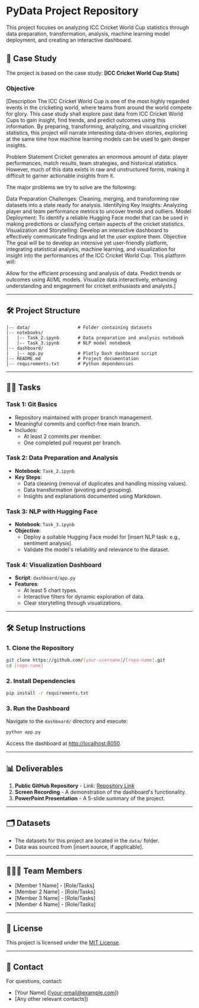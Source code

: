 # PyData Project Repository

This project focuses on analyzing ICC Cricket World Cup statistics through data preparation, transformation, analysis, machine learning model deployment, and creating an interactive dashboard. 

## 📁 **Case Study**
The project is based on the case study: **[ICC Cricket World Cup Stats]**

### Objective
[Description
The ICC Cricket World Cup is one of the most highly regarded events in the cricketing world, where teams from around the world compete for glory. This case study shall explore past data from ICC Cricket World Cups to gain insight, find trends, and predict outcomes using this information. By preparing, transforming, analyzing, and visualizing cricket statistics, this project will narrate interesting data-driven stories, exploring at the same time how machine learning models can be used to gain deeper insights.

Problem Statement
Cricket generates an enormous amount of data: player performances, match results, team strategies, and historical statistics. However, much of this data exists in raw and unstructured forms, making it difficult to garner actionable insights from it.

The major problems we try to solve are the following:

Data Preparation Challenges: Cleaning, merging, and transforming raw datasets into a state ready for analysis.
Identifying Key Insights: Analyzing player and team performance metrics to uncover trends and outliers.
Model Deployment: To identify a reliable Hugging Face model that can be used in making predictions or classifying certain aspects of the cricket statistics. 
Visualization and Storytelling: Develop an interactive dashboard to effectively communicate findings and let the user explore them.
Objective
The goal will be to develop an intensive yet user-friendly platform, integrating statistical analysis, machine learning, and visualization for insight into the performances of the ICC Cricket World Cup. This platform will:

Allow for the efficient processing and analysis of data.
Predict trends or outcomes using AI/ML models.
Visualize data interactively, enhancing understanding and engagement for cricket enthusiasts and analysts.]

---

## 🛠️ **Project Structure**

```
|-- data/                  # Folder containing datasets
|-- notebooks/
|   |-- Task_2.ipynb       # Data preparation and analysis notebook
|   |-- Task_3.ipynb       # NLP model notebook
|-- dashboard/
|   |-- app.py             # Plotly Dash dashboard script
|-- README.md              # Project documentation
|-- requirements.txt       # Python dependencies
```

---

## 🧑‍💻 **Tasks**

### **Task 1: Git Basics**
- Repository maintained with proper branch management.
- Meaningful commits and conflict-free main branch.
- Includes:
  - At least 2 commits per member.
  - One completed pull request per branch.

### **Task 2: Data Preparation and Analysis**
- **Notebook**: `Task_2.ipynb`
- **Key Steps**:
  - Data cleaning (removal of duplicates and handling missing values).
  - Data transformation (pivoting and grouping).
  - Insights and explanations documented using Markdown.

### **Task 3: NLP with Hugging Face**
- **Notebook**: `Task_3.ipynb`
- **Objective**:
  - Deploy a suitable Hugging Face model for [insert NLP task: e.g., sentiment analysis].
  - Validate the model's reliability and relevance to the dataset.

### **Task 4: Visualization Dashboard**
- **Script**: `dashboard/app.py`
- **Features**:
  - At least 5 chart types.
  - Interactive filters for dynamic exploration of data.
  - Clear storytelling through visualizations.

---

## 🛠️ **Setup Instructions**

### 1. Clone the Repository
```bash
git clone https://github.com/[your-username]/[repo-name].git
cd [repo-name]
```

### 2. Install Dependencies
```bash
pip install -r requirements.txt
```

### 3. Run the Dashboard
Navigate to the `dashboard/` directory and execute:
```bash
python app.py
```

Access the dashboard at [http://localhost:8050](http://localhost:8050).

---

## 📊 **Deliverables**

1. **Public GitHub Repository** - Link: [Repository Link](https://github.com/[your-username]/[repo-name])
2. **Screen Recording** - A demonstration of the dashboard's functionality.
3. **PowerPoint Presentation** - A 5-slide summary of the project.

---

## 🗂️ **Datasets**
- The datasets for this project are located in the `data/` folder.
- Data was sourced from [insert source, if applicable].

---

## 🧑‍🤝‍🧑 **Team Members**
- [Member 1 Name] - [Role/Tasks]
- [Member 2 Name] - [Role/Tasks]
- [Member 3 Name] - [Role/Tasks]
- [Member 4 Name] - [Role/Tasks]

---

## 📝 **License**
This project is licensed under the [MIT License](LICENSE).

---

## 📧 **Contact**
For questions, contact:
- [Your Name] ([your-email@example.com])
- [Any other relevant contacts])
